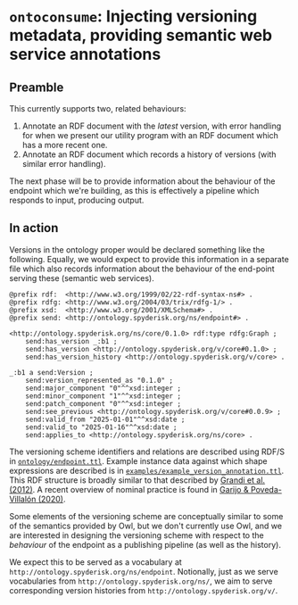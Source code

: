 # `ontoconsume`: Injecting versioning metadata, providing semantic web service annotations

## Preamble

This currently supports two, related behaviours:
    
1. Annotate an RDF document with the *latest* version, with error handling for when we present our utility program with an RDF document which has a more recent one.
2. Annotate an RDF document which records a history of versions (with similar error handling).
    
The next phase will be to provide information about the behaviour of the endpoint which we're building, as this is effectively a pipeline which responds to input, producing output. 
	
## In action
	
Versions in the ontology proper would be declared something like the following. Equally, we would expect to provide this information in a separate file which also records information about the behaviour of the end-point serving these (semantic web services).
    
```turtle
@prefix rdf:  <http://www.w3.org/1999/02/22-rdf-syntax-ns#> .
@prefix rdfg: <http://www.w3.org/2004/03/trix/rdfg-1/> .
@prefix xsd:  <http://www.w3.org/2001/XMLSchema#> .
@prefix send: <http://ontology.spyderisk.org/ns/endpoint#> .
    
<http://ontology.spyderisk.org/ns/core/0.1.0> rdf:type rdfg:Graph ;
    send:has_version _:b1 ;
    send:has_version <http://ontology.spyderisk.org/v/core#0.1.0> ;
    send:has_version_history <http://ontology.spyderisk.org/v/core> .
    
_:b1 a send:Version ;
    send:version_represented_as "0.1.0" ;
    send:major_component "0"^^xsd:integer ;
    send:minor_component "1"^^xsd:integer ;
    send:patch_component "0"^^xsd:integer ;
    send:see_previous <http://ontology.spyderisk.org/v/core#0.0.9> ;
    send:valid_from "2025-01-01"^^xsd:date ;
    send:valid_to "2025-01-16"^^xsd:date ;
    send:applies_to <http://ontology.spyderisk.org/ns/core> .
```
    
The versioning scheme identifiers and relations are described using RDF/S in [`ontology/endpoint.ttl`](https://github.com/Spyderisk/ontopublish/blob/main/ontology/endpoint.ttl). Example instance data against which shape expressions are described is in [`examples/example_version_annotation.ttl`](https://github.com/Spyderisk/ontopublish/blob/main/examples/example_version_annotation.ttl). This RDF structure is broadly similar to that described by [Grandi et al. (2012)](https://doi.org/10.1016/j.jbi.2012.07.005). A recent overview of nominal practice is found in [Garijo & Poveda-Villalón (2020)](https://doi.org/10.48550/arXiv.2003.13084).

Some elements of the versioning scheme are conceptually similar to some of the semantics provided by Owl, but we don't currently use Owl, and we are interested in designing the versioning scheme with respect to the *behaviour* of the endpoint as a publishing pipeline (as well as the history).

We expect this to be served as a vocabulary at `http://ontology.spyderisk.org/ns/endpoint`. Notionally, just as we serve vocabularies from `http://ontology.spyderisk.org/ns/`, we aim to serve corresponding version histories from `http://ontology.spyderisk.org/v/`.
